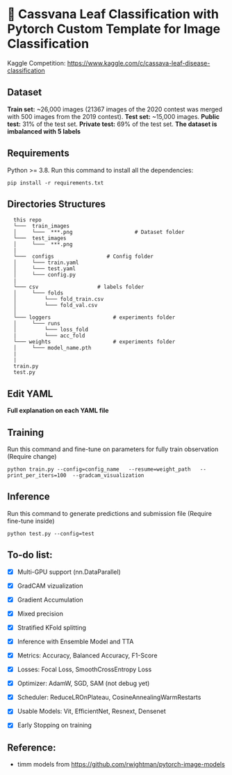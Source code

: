 # **🌿 Cassvana Leaf Classification with Pytorch Custom Template for Image Classification**
Kaggle Competition: https://www.kaggle.com/c/cassava-leaf-disease-classification


## **Dataset**
**Train set:** ~26,000 images (21367 images of the 2020 contest was merged with 500 images from the 2019 contest).
**Test set:** ~15,000 images.
**Public test:** 31% of the test set.
**Private test:** 69% of the test set.
**The dataset is imbalanced with 5 labels**

## **Requirements**

Python >= 3.8. Run this command to install all the dependencies:
```
pip install -r requirements.txt
```


## **Directories Structures**

```
  this repo
  └───  train_images                        
  │     └───  ***.png                    # Dataset folder   
  └───  test_images                        
  │     └───  ***.png              
  |
  └───  configs                 # Config folder                                          
  │     └─── train.yaml
  │     └─── test.yaml
  │     └─── config.py
  |              
  └─── csv                   # labels folder               
  │     └─── folds
  │         └─── fold_train.csv
  │         └─── fold_val.csv
  │                     
  └─── loggers                    # experiments folder               
  │     └─── runs
  │         └─── loss_fold
  |         └─── acc_fold        
  └─── weights                    # experiments folder               
  │     └─── model_name.pth    
  |     
  |            
  train.py
  test.py
```


## **Edit YAML**
**Full explanation on each YAML file**


## **Training**

Run this command and fine-tune on parameters for fully train observation (Require change)
```
python train.py --config=config_name   --resume=weight_path   --print_per_iters=100  --gradcam_visualization
```


## **Inference**

Run this command to generate predictions and submission file (Require fine-tune inside)
```
python test.py --config=test
```


## **To-do list:**

- [x] Multi-GPU support (nn.DataParallel)
- [x] GradCAM vizualization
- [x] Gradient Accumulation
- [x] Mixed precision
- [x] Stratified KFold splitting 
- [x] Inference with Ensemble Model and TTA
- [x] Metrics: Accuracy, Balanced Accuracy, F1-Score
- [x] Losses: Focal Loss, SmoothCrossEntropy Loss
- [x] Optimizer: AdamW, SGD, SAM (not debug yet)
- [x] Scheduler: ReduceLROnPlateau, CosineAnnealingWarmRestarts
- [x] Usable Models: Vit, EfficientNet, Resnext, Densenet
- [x] Early Stopping on training


## **Reference:**
- timm models from https://github.com/rwightman/pytorch-image-models
